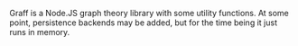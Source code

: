 Graff is a Node.JS graph theory library with some utility functions.  At some
point, persistence backends may be added, but for the time being it just runs
in memory.